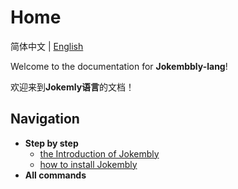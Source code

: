 # Home

简体中文 | [English](./Home.en.md)

Welcome to the documentation for **Jokembbly-lang**!

欢迎来到**Jokemly语言**的文档！

## Navigation

- **Step by step**
  - [the Introduction of Jokembly](./English/Introduction.md)
  - [how to install Jokembly](./English/Install.md)
- **All commands**
